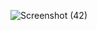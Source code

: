 ![Screenshot (42)](https://github.com/user-attachments/assets/fde4320d-5375-4293-9052-4c3a6ca01cd6)

